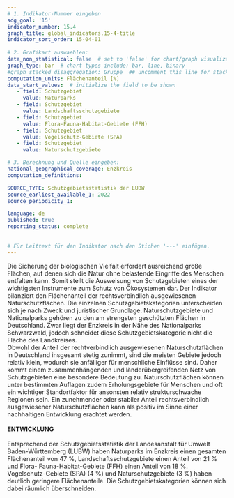 ```yaml
---
# 1. Indikator-Nummer eingeben 
sdg_goal: '15'
indicator_number: 15.4
graph_title: global_indicators.15-4-title
indicator_sort_order: 15-04-01
 
# 2. Grafikart auswaehlen: 
data_non_statistical: false  # set to 'false' for chart/graph visualization 
graph_type: bar  # chart types include: bar, line, binary 
#graph_stacked_disaggregation: Gruppe  ## uncomment this line for stacked bars. eplace 'Geschlecht' with the field of aggregation. 
computation_units: Flächenanteil [%] 
data_start_values:  # initialize the field to be shown  
   - field: Schutzgebiet
     value: Naturparks
   - field: Schutzgebiet
     value: Landschaftsschutzgebiete
   - field: Schutzgebiet
     value: Flora-Fauna-Habitat-Gebiete (FFH)
   - field: Schutzgebiet
     value: Vogelschutz-Gebiete (SPA)
   - field: Schutzgebiet
     value: Naturschutzgebiete

# 3. Berechnung und Quelle eingeben: 
national_geographical_coverage: Enzkreis
computation_definitions: 

SOURCE_TYPE: Schutzgebietsstatistik der LUBW
source_earliest_available_1: 2022
source_periodicity_1: 

language: de   
published: true 
reporting_status: complete
 
 
# Für Leittext für den Indikator nach den Stichen '---' einfügen. 
---
```


Die Sicherung der biologischen Vielfalt erfordert ausreichend große Flächen, auf denen sich die Natur ohne belastende Eingriffe des Menschen entfalten kann. Somit stellt die Ausweisung von Schutzgebieten eines der wichtigsten Instrumente zum Schutz von Ökosystemen dar. Der Indikator bilanziert den Flächenanteil der rechtsverbindlich ausgewiesenen Naturschutzflächen. Die einzelnen Schutzgebietskategorien unterscheiden sich je nach Zweck und juristischer Grundlage. Naturschutzgebiete und Nationalparks gehören zu den am strengsten geschützten Flächen in Deutschland. Zwar liegt der Enzkreis in der Nähe des Nationalparks Schwarzwald, jedoch schneidet diese Schutzgebietskategorie nicht die Fläche des Landkreises.  
Obwohl der Anteil der rechtverbindlich ausgewiesenen Naturschutzflächen in Deutschland insgesamt stetig zunimmt, sind die meisten Gebiete jedoch relativ klein, wodurch sie anfälliger für menschliche Einflüsse sind. Daher kommt einem zusammenhängenden und länderübergreifenden Netz von Schutzgebieten eine besondere Bedeutung zu. Naturschutzflächen können unter bestimmten Auflagen zudem Erholungsgebiete für Menschen und oft ein wichtiger Standortfaktor für ansonsten relativ strukturschwache Regionen sein. Ein zunehmender oder stabiler Anteil rechtsverbindlich ausgewiesener Naturschutzflächen kann als positiv im Sinne einer nachhaltigen Entwicklung erachtet werden. <br>
<br>
**ENTWICKLUNG** <br>
<br>
Entsprechend der Schutzgebietsstatistik der Landesanstalt für Umwelt Baden-Württemberg (LUBW) haben Naturparks im Enzkreis einen gesamten Flächenanteil von 47 %, Landschaftsschutzgebiete einen Anteil von 21 % und Flora- Fauna-Habitat-Gebiete (FFH) einen Anteil von 18 %. Vogelschutz-Gebiete (SPA) (4 %) und Naturschutzgebiete (3 %) haben deutlich geringere Flächenanteile. Die Schutzgebietskategorien können sich dabei räumlich überschneiden.
